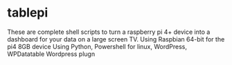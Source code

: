 # tablepi
These are complete shell scripts to turn a raspberry pi 4+ device into a dashboard for your data on a large screen TV. 
Using Raspbian 64-bit for the pi4 8GB device
Using Python, Powershell for linux, WordPress, WPDatatable Wordpress plugn


